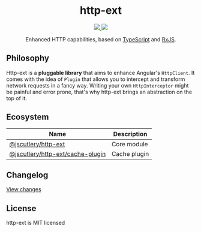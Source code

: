 <div align="center">
  <h1>http-ext</h1>
  <a href="https://github.com/jscutlery/http-ext/actions">
    <img src="https://github.com/jscutlery/http-ext/workflows/Build%20&%20Test/badge.svg" />
  </a>
  <a href="https://codecov.io/gh/jscutlery/http-ext">
    <img src="https://codecov.io/gh/jscutlery/http-ext/branch/master/graph/badge.svg" />
  </a>
</div>

<p align="center">
  Enhanced HTTP capabilities, based on <a href="https://www.typescriptlang.org" target="blank">TypeScript</a> and <a href="http://reactivex.io/rxjs" target="blank">RxJS</a>.
</p>

## Philosophy

Http-ext is a **pluggable library** that aims to enhance Angular's `HttpClient`. It comes with the idea of `Plugin` that allows you to intercept and transform network requests in a fancy way. Writing your own `HttpInterceptor` might be painful and error prone, that's why http-ext brings an abstraction on the top of it.

## Ecosystem

| Name                                                                                                              | Description                                               |
| ----------------------------------------------------------------------------------------------------------------- | --------------------------------------------------------- |
| [@jscutlery/http-ext](https://www.npmjs.com/package/@jscutlery/http-ext)                                          | Core module                                               |
| [@jscutlery/http-ext/cache-plugin](https://www.npmjs.com/package/@jscutlery/http-ext/cache-plugin)                | Cache plugin                                              |

## Changelog

[View changes](CHANGELOG.md)

## License

http-ext is MIT licensed

